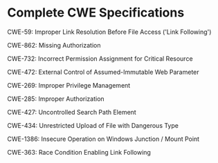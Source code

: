 

# Complete CWE Specifications

CWE-59: Improper Link Resolution Before File Access ('Link Following')

CWE-862: Missing Authorization

CWE-732: Incorrect Permission Assignment for Critical Resource

CWE-472: External Control of Assumed-Immutable Web Parameter

CWE-269: Improper Privilege Management

CWE-285: Improper Authorization

CWE-427: Uncontrolled Search Path Element

CWE-434: Unrestricted Upload of File with Dangerous Type

CWE-1386: Insecure Operation on Windows Junction / Mount Point

CWE-363: Race Condition Enabling Link Following